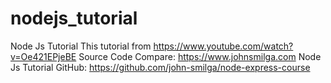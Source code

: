 # nodejs_tutorial
Node Js Tutorial
This tutorial from https://www.youtube.com/watch?v=Oe421EPjeBE
Source Code Compare: https://www.johnsmilga.com
Node Js Tutorial GitHub: https://github.com/john-smilga/node-express-course